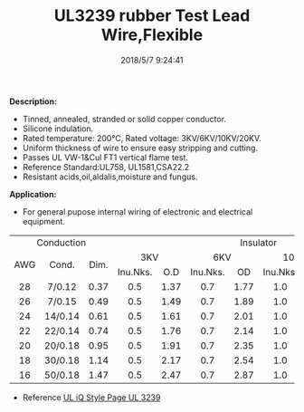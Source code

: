 ﻿---
layout: post 
title: UL3239 rubber Test Lead Wire,Flexible
categories: wire-cable
overview: For general pupose internal wiring of electronic and electrical equipment.
series: FN10
part_number: 10-3239-0
thumb_img: 
image: static/26-20210603.jpg
date: 2018/5/7 9:24:41
permalink: /wire-cable/ul3239-rubber-lead-wire-flexible.html
---


__Description:__

* Tinned, annealed, stranded or solid copper conductor.<br />
* Silicone indulation.<br />
* Rated temperature: 200℃, Rated voltage: 3KV/6KV/10KV/20KV.<br />
* Uniform thickness of wire to ensure easy stripping and cutting.<br />
* Passes UL VW-1&amp;Cul FT1 vertical flame test.<br />
* Reference Standard:UL758, UL1581,CSA22.2 <br />
* Resistant acids,oil,aldalis,moisture and fungus.

__Application:__

* For general pupose internal wiring of electronic and electrical equipment.

<div class="table-responsive">
	<table class="table table-bordered table-hover table-condensed">
		<tbody>
			<tr>
				<td colspan="3" align="center">
					Conduction
				</td>
				<td colspan="8" align="center">
					Insulator
				</td>
			</tr>
			<tr>
				<td rowspan="2" align="center">
					AWG
				</td>
				<td rowspan="2" align="center">
					Cond.
				</td>
				<td rowspan="2" align="center">
					Dim.
				</td>
				<td colspan="2" align="center">
					3KV
				</td>
				<td colspan="2" align="center">
					6KV
				</td>
				<td colspan="2" align="center">
					10KV
				</td>
				<td colspan="2" align="center">
					20KV
				</td>
			</tr>
			<tr>
				<td align="center">
					Inu.Nks.
				</td>
				<td align="center">
					O.D
				</td>
				<td align="center">
					Inu.Nks.
				</td>
				<td align="center">
					OD
				</td>
				<td align="center">
					Inu.Nks.
				</td>
				<td align="center">
					OD
				</td>
				<td align="center">
					Inu.Nks.
				</td>
				<td align="center">
					OD
				</td>
			</tr>
			<tr>
				<td align="center">
					28
				</td>
				<td align="center">
					7/0.12
				</td>
				<td align="center">
					0.37
				</td>
				<td align="center">
					0.5
				</td>
				<td align="center">
					1.37
				</td>
				<td align="center">
					0.7
				</td>
				<td align="center">
					1.77
				</td>
				<td align="center">
					1.0
				</td>
				<td align="center">
					2.37
				</td>
				<td align="center">
					1.3
				</td>
				<td align="center">
					2.97
				</td>
			</tr>
			<tr>
				<td align="center">
					26
				</td>
				<td align="center">
					7/0.15
				</td>
				<td align="center">
					0.49
				</td>
				<td align="center">
					0.5
				</td>
				<td align="center">
					1.49
				</td>
				<td align="center">
					0.7
				</td>
				<td align="center">
					1.89
				</td>
				<td align="center">
					1.0
				</td>
				<td align="center">
					2.49
				</td>
				<td align="center">
					1.3
				</td>
				<td align="center">
					2.03
				</td>
			</tr>
			<tr>
				<td align="center">
					24
				</td>
				<td align="center">
					14/0.14
				</td>
				<td align="center">
					0.61
				</td>
				<td align="center">
					0.5
				</td>
				<td align="center">
					1.61
				</td>
				<td align="center">
					0.7
				</td>
				<td align="center">
					2.01
				</td>
				<td align="center">
					1.0
				</td>
				<td align="center">
					2.61
				</td>
				<td align="center">
					1.3
				</td>
				<td align="center">
					3.20
				</td>
			</tr>
			<tr>
				<td align="center">
					22
				</td>
				<td align="center">
					22/0.14
				</td>
				<td align="center">
					0.74
				</td>
				<td align="center">
					0.5
				</td>
				<td align="center">
					1.76
				</td>
				<td align="center">
					0.7
				</td>
				<td align="center">
					2.14
				</td>
				<td align="center">
					1.0
				</td>
				<td align="center">
					2.76
				</td>
				<td align="center">
					1.3
				</td>
				<td align="center">
					3.36
				</td>
			</tr>
			<tr>
				<td align="center">
					20
				</td>
				<td align="center">
					20/0.18
				</td>
				<td align="center">
					0.95
				</td>
				<td align="center">
					0.5
				</td>
				<td align="center">
					1.91
				</td>
				<td align="center">
					0.7
				</td>
				<td align="center">
					2.35
				</td>
				<td align="center">
					1.0
				</td>
				<td align="center">
					2.95
				</td>
				<td align="center">
					1.3
				</td>
				<td align="center">
					3.51
				</td>
			</tr>
			<tr>
				<td align="center">
					18
				</td>
				<td align="center">
					30/0.18
				</td>
				<td align="center">
					1.14
				</td>
				<td align="center">
					0.5
				</td>
				<td align="center">
					2.17
				</td>
				<td align="center">
					0.7
				</td>
				<td align="center">
					2.54
				</td>
				<td align="center">
					1.0
				</td>
				<td align="center">
					3.17
				</td>
				<td align="center">
					1.3
				</td>
				<td align="center">
					3.37
				</td>
			</tr>
			<tr>
				<td align="center">
					16
				</td>
				<td align="center">
					50/0.18
				</td>
				<td align="center">
					1.47
				</td>
				<td align="center">
					0.5
				</td>
				<td align="center">
					2.47
				</td>
				<td align="center">
					0.7
				</td>
				<td align="center">
					2.87
				</td>
				<td align="center">
					1.0
				</td>
				<td align="center">
					3.47
				</td>
				<td align="center">
					1.3
				</td>
				<td align="center">
					4.07
				</td>
			</tr>
		</tbody>
	</table>
</div>

* Reference [UL iQ Style Page UL 3239](http://iq.ul.com/awm/stylepage.aspx?Style=323)
